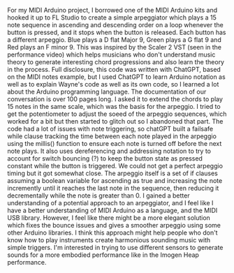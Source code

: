 For my MIDI Arduino project, I borrowed one of the MIDI Arduino kits and hooked it up to FL Studio to create a simple arpeggiator which plays a 15 note sequence in ascending and descending order on a loop whenever the button is pressed, and it stops when the button is released. Each button has a different arpeggio. Blue plays a D flat Major 9, Green plays a G flat 9 and Red plays an F minor 9. This was inspired by the Scaler 2 VST (seen in the performance video) which helps musicians who don't understand music theory to generate interesting
chord progressions and also learn the theory in the process. Full disclosure, this code was written with ChatGPT, based on the MIDI notes example, but I used ChatGPT to learn Arduino notation as well as to explain Wayne's code as well as its own code, so I learned a lot about the Arduino programming language. The documentation of our conversation is over 100 pages long. I asked it to extend the chords to play 15 notes in the same scale, which was the basis for the arpeggio. I tried to get the potentiometer to adjust the soeed of the arpeggio sequences, which worked for a bit but then started to glitch out so I abandoned that part. 
The code had a lot of issues with note triggering, so chatGPT built a failsafe while clause tracking the time between each note played in the arpeggio using the millis() function to ensure each note is turned off before the next note plays. It also uses dereferencing and addressing notation to try to account for switch bouncing (?) to keep the button state as pressed constant while the button is triggered. We could not get a perfect arpeggio timing but it got somewhat close. 
The arpeggio itself is a set of if clauses assuming a boolean variable for ascending as true and increasing the note incremently until it reaches the last note in the sequence, then reducing it decrementally while the note is greater than 0.
I gained a better understanding of a potential approach to an arpeggiator, and I feel like I have a better understanding of MIDI Arduino as a language, and the MIDI USB library. However, I feel like there might be a more elegant solution which fixes the bounce issues and gives a smoother arpeggio using some other Arduino libraries. 
I think this approach might help people who don't know how to play instruments create harmonious sounding music with simple triggers. I'm interested in trying to use different sensors to generate sounds for a more embodied performance like in the Imogen Heap performance.
